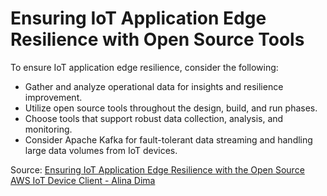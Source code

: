# Ensuring IoT Application Edge Resilience with Open Source Tools

To ensure IoT application edge resilience, consider the following:

- Gather and analyze operational data for insights and resilience improvement.
- Utilize open source tools throughout the design, build, and run phases.
- Choose tools that support robust data collection, analysis, and monitoring.
- Consider Apache Kafka for fault-tolerant data streaming and handling large data volumes from IoT devices.

Source: [Ensuring IoT Application Edge Resilience with the Open Source AWS IoT Device Client - Alina Dima](https://www.youtube.com/watch?v=xz2St9pxiQw)
